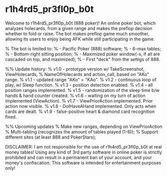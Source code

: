 # r1h4rd5_pr3fl0p_b0t
Welcome to r1h4rd5_pr3fl0p_b0t (888 poker)! An online poker bot, which analyzes holecards, from a given range and makes the preflop decision whether to fold or raise. The bot makes preflop game much smoother, allowing its users to enjoy being AFK while still participating in the game.

% The bot is limited to:
% - Pacific Poker (888) software;
% - 6-max tables;
% - Bottom-right sitting position;
% - Maximized poker window(-s, if all are cascaded on top, and maximized);
% - First "deck" from the settigs of 888.

%% Update history:
% v1.0 - prototype version w/ TakeScreenshot, ViewHolecards, 
% NameOfHolecards and action_call, based on "AKo" range.
% v1.1 - updated range "AKo" = "KAo".
% v1.2 - continuous loop of play, w/ Sleep function.
% v1.3 - position detection enabled.
% v1.4 - all position ranges implemented.
% v1.5 - randomization of the sleep time b/w hands & hand counter created.
% v1.6 - waiting on my turn of action implemented (ViewAction).
% v1.7 - ViewPriorAction implemented. Prior action now visible.
% v1.8 - DoIHaveAHand implemented. Only acts when cards are dealt.
% v1.9 - false-positive heart & diamond card recognition fixed.

%% Upcoming updates
% Make new ranges, depending on ViewPriorAction
% Multi-tabling (recognizes the amount of tables played (1-6));
% Support different sites (at least 888 and PokerStars);

DISCLAIMER: I am not responsible for the use of r1h4rd5_pr3fl0p_b0t at real money tables! Using any kind of 3rd party software in online poker is strictly prohibited and can result in a permanent ban of your account, and your money's confiscation. This software is intended for entertainment purposes only!
